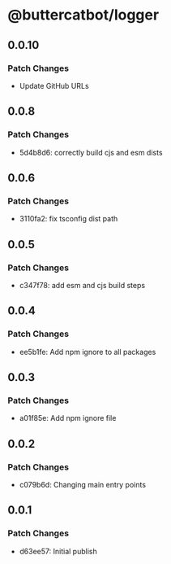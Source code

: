 # @buttercatbot/logger

## 0.0.10

### Patch Changes

- Update GitHub URLs

## 0.0.8

### Patch Changes

- 5d4b8d6: correctly build cjs and esm dists

## 0.0.6

### Patch Changes

- 3110fa2: fix tsconfig dist path

## 0.0.5

### Patch Changes

- c347f78: add esm and cjs build steps

## 0.0.4

### Patch Changes

- ee5b1fe: Add npm ignore to all packages

## 0.0.3

### Patch Changes

- a01f85e: Add npm ignore file

## 0.0.2

### Patch Changes

- c079b6d: Changing main entry points

## 0.0.1

### Patch Changes

- d63ee57: Initial publish
